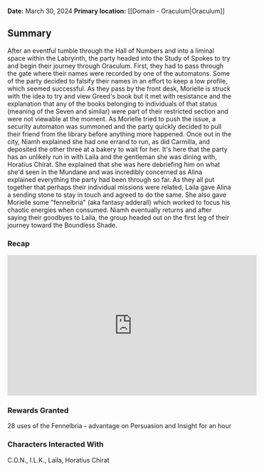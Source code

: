 **Date:** March 30, 2024
**Primary location:** [[Domain - Oraculum|Oraculum]]

## Summary

After an eventful tumble through the Hall of Numbers and into a liminal space within the Labryinth, the party headed into the Study of Spokes to try and begin their journey through Oraculum. First, they had to pass through the gate where their names were recorded by one of the automatons. Some of the party decided to falsify their names in an effort to keep a low profile, which seemed successful. As they pass by the front desk, Morielle is struck with the idea to try and view Greed's book but it met with resistance and the explanation that any of the books belonging to individuals of that status (meaning of the Seven and similar) were part of their restricted section and were not viewable at the moment. As Morielle tried to push the issue, a security automaton was summoned and the party quickly decided to pull their friend from the library before anything more happened. Once out in the city, Niamh explained she had one errand to run, as did Carmilla, and deposited the other three at a bakery to wait for her. It's here that the party has an unlikely run in with Laila and the gentleman she was dining with, Horatius Chirat. She explained that she was here debriefing him on what she'd seen in the Mundane and was incredibly concerned as Alina explained everything the party had been through so far. As they all put together that perhaps their individual missions were related, Laila gave Alina a sending stone to stay in touch and agreed to do the same. She also gave Morielle some "fennelbria" (aka fantasy adderall) which worked to focus his chaotic energies when consumed. Niamh eventually returns and after saying their goodbyes to Laila, the group headed out on the first leg of their journey toward the Boundless Shade.

### Recap

<iframe width="560" height="315" src="https://www.youtube.com/embed/Bb0L8mUm2sc?si=59sRtsntefkojp0A" title="YouTube video player" frameborder="0" allow="accelerometer; autoplay; clipboard-write; encrypted-media; gyroscope; picture-in-picture; web-share" referrerpolicy="strict-origin-when-cross-origin" allowfullscreen></iframe>

### Rewards Granted

28 uses of the Fennelbria - advantage on Persuasion and Insight for an hour

### Characters Interacted With

C.O.N., I.L.K., Laila, Horatius Chirat